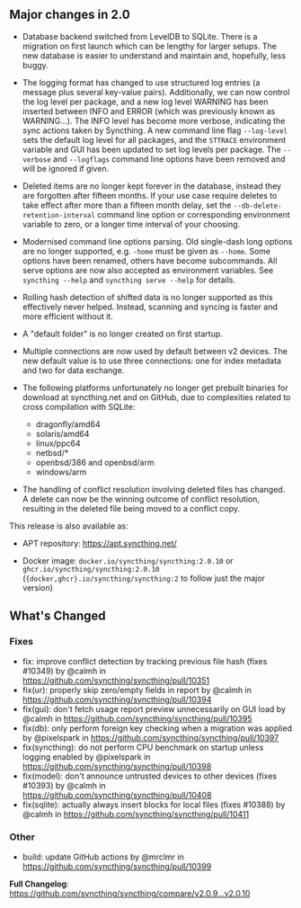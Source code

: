 ## Major changes in 2.0

- Database backend switched from LevelDB to SQLite. There is a migration on
  first launch which can be lengthy for larger setups. The new database is
  easier to understand and maintain and, hopefully, less buggy.

- The logging format has changed to use structured log entries (a message
  plus several key-value pairs). Additionally, we can now control the log
  level per package, and a new log level WARNING has been inserted between
  INFO and ERROR (which was previously known as WARNING...). The INFO level
  has become more verbose, indicating the sync actions taken by Syncthing. A
  new command line flag `--log-level` sets the default log level for all
  packages, and the `STTRACE` environment variable and GUI has been updated
  to set log levels per package. The `--verbose` and `--logflags` command
  line options have been removed and will be ignored if given.

- Deleted items are no longer kept forever in the database, instead they are
  forgotten after fifteen months. If your use case require deletes to take
  effect after more than a fifteen month delay, set the
  `--db-delete-retention-interval` command line option or corresponding
  environment variable to zero, or a longer time interval of your choosing.

- Modernised command line options parsing. Old single-dash long options are
  no longer supported, e.g. `-home` must be given as `--home`. Some options
  have been renamed, others have become subcommands. All serve options are
  now also accepted as environment variables. See  `syncthing --help` and
  `syncthing serve --help` for details.

- Rolling hash detection of shifted data is no longer supported as this
  effectively never helped. Instead, scanning and syncing is faster and more
  efficient without it.

- A "default folder" is no longer created on first startup.

- Multiple connections are now used by default between v2 devices. The new
  default value is to use three connections: one for index metadata and two
  for data exchange.

- The following platforms unfortunately no longer get prebuilt binaries for
  download at syncthing.net and on GitHub, due to complexities related to
  cross compilation with SQLite:

  - dragonfly/amd64
  - solaris/amd64
  - linux/ppc64
  - netbsd/*
  - openbsd/386 and openbsd/arm
  - windows/arm

- The handling of conflict resolution involving deleted files has changed. A
  delete can now be the winning outcome of conflict resolution, resulting in
  the deleted file being moved to a conflict copy.

This release is also available as:

* APT repository: https://apt.syncthing.net/

* Docker image: `docker.io/syncthing/syncthing:2.0.10` or `ghcr.io/syncthing/syncthing:2.0.10`
  (`{docker,ghcr}.io/syncthing/syncthing:2` to follow just the major version)

## What's Changed
### Fixes
* fix: improve conflict detection by tracking previous file hash (fixes #10349) by @calmh in https://github.com/syncthing/syncthing/pull/10351
* fix(ur): properly skip zero/empty fields in report by @calmh in https://github.com/syncthing/syncthing/pull/10394
* fix(gui): don't fetch usage report preview unnecessarily on GUI load by @calmh in https://github.com/syncthing/syncthing/pull/10395
* fix(db): only perform foreign key checking when a migration was applied by @pixelspark in https://github.com/syncthing/syncthing/pull/10397
* fix(syncthing): do not perform CPU benchmark on startup unless logging enabled by @pixelspark in https://github.com/syncthing/syncthing/pull/10398
* fix(model): don't announce untrusted devices to other devices (fixes #10393) by @calmh in https://github.com/syncthing/syncthing/pull/10408
* fix(sqlite): actually always insert blocks for local files (fixes #10388) by @calmh in https://github.com/syncthing/syncthing/pull/10411
### Other
* build: update GitHub actions by @mrclmr in https://github.com/syncthing/syncthing/pull/10399

**Full Changelog**: https://github.com/syncthing/syncthing/compare/v2.0.9...v2.0.10